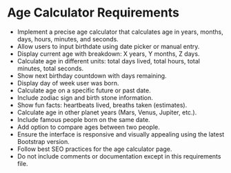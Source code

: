 # Age Calculator Requirements
- Implement a precise age calculator that calculates age in years, months, days, hours, minutes, and seconds.
- Allow users to input birthdate using date picker or manual entry.
- Display current age with breakdown: X years, Y months, Z days.
- Calculate age in different units: total days lived, total hours, total minutes, total seconds.
- Show next birthday countdown with days remaining.
- Display day of week user was born.
- Calculate age on a specific future or past date.
- Include zodiac sign and birth stone information.
- Show fun facts: heartbeats lived, breaths taken (estimates).
- Calculate age in other planet years (Mars, Venus, Jupiter, etc.).
- Include famous people born on the same date.
- Add option to compare ages between two people.
- Ensure the interface is responsive and visually appealing using the latest Bootstrap version.
- Follow best SEO practices for the age calculator page.
- Do not include comments or documentation except in this requirements file.
